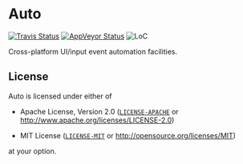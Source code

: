 # Auto

[![Travis Status][travis-badge]][travis]
[![AppVeyor Status][appv-badge]][appv]
![LoC](https://tokei.rs/b1/github/nvzqz/Auto)

Cross-platform UI/input event automation facilities.

## License

Auto is licensed under either of

- Apache License, Version 2.0 ([`LICENSE-APACHE`] or http://www.apache.org/licenses/LICENSE-2.0)

- MIT License ([`LICENSE-MIT`] or http://opensource.org/licenses/MIT)

at your option.

[travis]:       https://travis-ci.org/nvzqz/Auto
[travis-badge]: https://travis-ci.org/nvzqz/Auto.svg?branch=master
[appv]:         https://ci.appveyor.com/project/nvzqz/Auto
[appv-badge]:   https://ci.appveyor.com/api/projects/status/github/nvzqz/Auto?svg=true

[`LICENSE-APACHE`]: https://github.com/nvzqz/Auto/blob/master/LICENSE-APACHE
[`LICENSE-MIT`]:    https://github.com/nvzqz/Auto/blob/master/LICENSE-MIT

